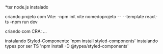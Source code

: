 *ter node.js instalado

criando projeto com Vite:
-npm init vite nomedoprojeto -- --template react-ts
-npm run dev

criando com CRA:
...

instalando Styled-Components:
'npm install styled-components'
instalando types por ser TS
'npm install -D @types/styled-components'